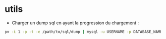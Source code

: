 utils
=====

* Charger un dump sql en ayant la progression du chargement : 

```sh
pv -i 1 -p -t -e /path/to/sql/dump | mysql -u USERNAME -p DATABASE_NAME
```
